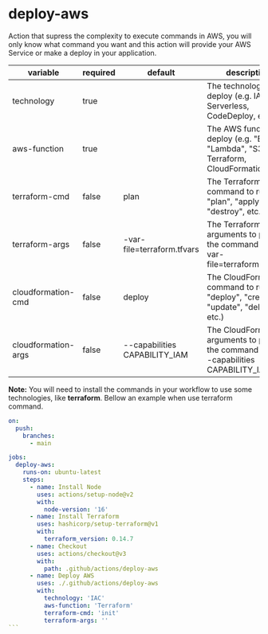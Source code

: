 # deploy-aws

Action that supress the complexity to execute commands in AWS, you will only know what command you want and this action will provide your AWS Service or make a deploy in your application.

| variable | required | default | description |
|----------|----------|---------|-------------|
|technology|true      |         |The technology to deploy (e.g. IAC, Serverless, CodeDeploy, etc.)|
|aws-function|true    |         |The AWS function to deploy (e.g. "EC2", "Lambda", "S3", Terraform, CloudFormation, etc.)|
|terraform-cmd|false  | plan    |The Terraform command to run (e.g. "plan", "apply", "destroy", etc.)|
|terraform-args|false | -var-file=terraform.tfvars | The Terraform arguments to pass to the command (e.g. "-var-file=terraform.tfvars")|
|cloudformation-cmd|false | deploy | The CloudFormation command to run (e.g. "deploy", "create", "update", "delete", etc.) |
|cloudformation-args|false|--capabilities CAPABILITY_IAM|The CloudFormation arguments to pass to the command (e.g. "--capabilities CAPABILITY_IAM")|

__Note:__ You will need to install the commands in your workflow to use some technologies, like __terraform__. Bellow an example when use terraform command.

````yml
on:
  push:
    branches:
      - main

jobs:
  deploy-aws:
    runs-on: ubuntu-latest
    steps:
      - name: Install Node
        uses: actions/setup-node@v2
        with:
          node-version: '16'
      - name: Install Terraform
        uses: hashicorp/setup-terraform@v1
        with:
          terraform_version: 0.14.7
      - name: Checkout
        uses: actions/checkout@v3
        with:
          path: .github/actions/deploy-aws
      - name: Deploy AWS
        uses: ./.github/actions/deploy-aws
        with:
          technology: 'IAC'
          aws-function: 'Terraform'
          terraform-cmd: 'init'
          terraform-args: ''
```
